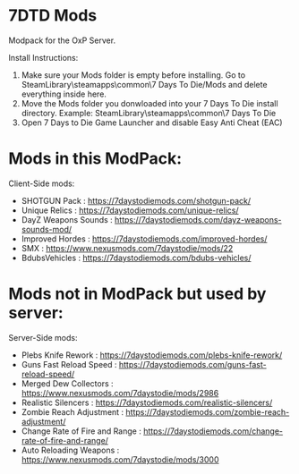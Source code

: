 # 7DTD Mods
 Modpack for the OxP Server.
 
 Install Instructions:
 1.	Make sure your Mods folder is empty before installing. Go to SteamLibrary\steamapps\common\7 Days To Die/Mods and delete everything inside here.
 2.	Move the Mods folder you donwloaded into your 7 Days To Die install directory. Example: SteamLibrary\steamapps\common\7 Days To Die
 3. Open 7 Days to Die Game Launcher and disable Easy Anti Cheat (EAC)

# Mods in this ModPack:
Client-Side mods:
* SHOTGUN Pack : https://7daystodiemods.com/shotgun-pack/
* Unique Relics : https://7daystodiemods.com/unique-relics/
* DayZ Weapons Sounds : https://7daystodiemods.com/dayz-weapons-sounds-mod/
* Improved Hordes : https://7daystodiemods.com/improved-hordes/
* SMX : https://www.nexusmods.com/7daystodie/mods/22
* BdubsVehicles : https://7daystodiemods.com/bdubs-vehicles/
# Mods not in ModPack but used by server:
Server-Side mods:
* Plebs Knife Rework : https://7daystodiemods.com/plebs-knife-rework/
* Guns Fast Reload Speed : https://7daystodiemods.com/guns-fast-reload-speed/
* Merged Dew Collectors : https://www.nexusmods.com/7daystodie/mods/2986
* Realistic Silencers : https://7daystodiemods.com/realistic-silencers/
* Zombie Reach Adjustment : https://7daystodiemods.com/zombie-reach-adjustment/
* Change Rate of Fire and Range : https://7daystodiemods.com/change-rate-of-fire-and-range/
* Auto Reloading Weapons : https://www.nexusmods.com/7daystodie/mods/3000

